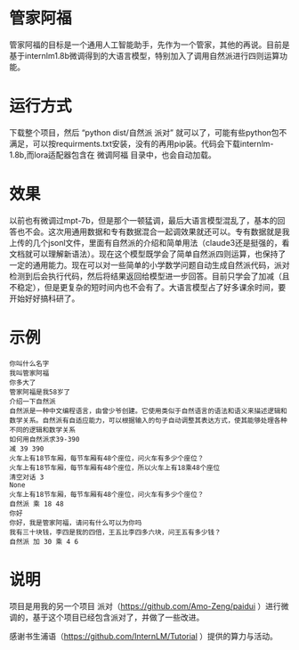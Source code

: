 # 管家阿福
管家阿福的目标是一个通用人工智能助手，先作为一个管家，其他的再说。目前是基于internlm1.8b微调得到的大语言模型，特别加入了调用自然派进行四则运算功能。

# 运行方式
下载整个项目，然后 “python dist/自然派 派对” 就可以了，可能有些python包不满足，可以按requirments.txt安装，没有的再用pip装。代码会下载internlm-1.8b,而lora适配器包含在 微调阿福 目录中，也会自动加载。

# 效果
以前也有微调过mpt-7b，但是那个一顿猛调，最后大语言模型混乱了，基本的回答也不会。这次用通用数据和专有数据混合一起调效果就还可以。专有数据就是我上传的几个jsonl文件，里面有自然派的介绍和简单用法（claude3还是挺强的，看文档就可以理解新语法）。现在这个模型既学会了简单自然派四则运算，也保持了一定的通用能力。现在可以对一些简单的小学数学问题自动生成自然派代码，派对检测到后会执行代码，然后将结果返回给模型进一步回答。目前只学会了加减（且不稳定），但是更复杂的短时间内也不会有了。大语言模型占了好多课余时间，要开始好好搞科研了。

# 示例
```
你叫什么名字
我叫管家阿福
你多大了
管家阿福是我58岁了
介绍一下自然派
自然派是一种中文编程语言，由曾少爷创建。它使用类似于自然语言的语法和语义来描述逻辑和数学关系。自然派有自适应能力，可以根据输入的句子自动调整其表达方式，使其能够处理各种不同的逻辑和数学关系
如何用自然派求39-390
减 39 390 
火车上有18节车厢，每节车厢有48个座位，问火车有多少个座位？
火车上有18节车厢，每节车厢有48个座位，所以火车上有18乘48个座位
清空对话 3
None
火车上有18节车厢，每节车厢有48个座位，问火车有多少个座位？
自然派 乘 18 48 
你好
你好，我是管家阿福，请问有什么可以为你吗
我有三十块钱，李四是我的四倍，王五比李四多六块，问王五有多少钱？
自然派 加 30 乘 4 6 
```

# 说明

项目是用我的另一个项目 派对（https://github.com/Amo-Zeng/paidui ）进行微调的，基于这个项目已经包含派对了，并做了一些改进。

感谢书生浦语（https://github.com/InternLM/Tutorial ）提供的算力与活动。
